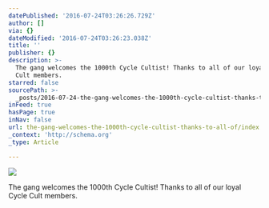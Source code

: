 ```yaml
---
datePublished: '2016-07-24T03:26:26.729Z'
author: []
via: {}
dateModified: '2016-07-24T03:26:23.038Z'
title: ''
publisher: {}
description: >-
  The gang welcomes the 1000th Cycle Cultist! Thanks to all of our loyal Cycle
  Cult members.
starred: false
sourcePath: >-
  _posts/2016-07-24-the-gang-welcomes-the-1000th-cycle-cultist-thanks-to-all-of.md
inFeed: true
hasPage: true
inNav: false
url: the-gang-welcomes-the-1000th-cycle-cultist-thanks-to-all-of/index.html
_context: 'http://schema.org'
_type: Article

---
```

![](https://the-grid-user-content.s3-us-west-2.amazonaws.com/e573480b-4a8d-4d4e-886c-f3b89c3d503c.jpg)

The gang welcomes the 1000th Cycle Cultist! Thanks to all of our loyal Cycle Cult members.
